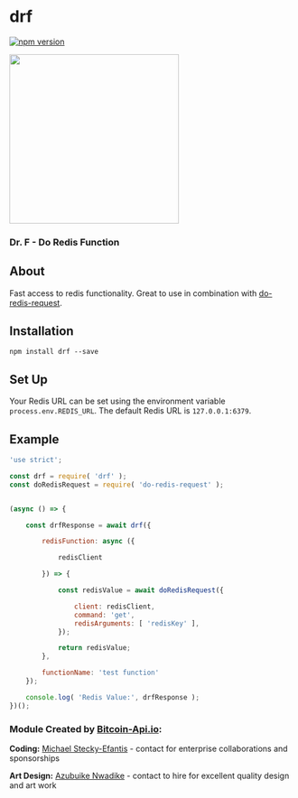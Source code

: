 # drf

[![npm version](https://badge.fury.io/js/drf.svg)](https://badge.fury.io/js/drf)

<img
    src="https://bitcoin-api.s3.amazonaws.com/documents/open-source/drf/DoctorF-by-Azubuike-Nwadike.png"
    width="300"
/>


### Dr. F - Do Redis Function


## About

Fast access to redis functionality. Great to use in combination with [do-redis-request](https://github.com/bitcoin-api/do-redis-request).


## Installation
```
npm install drf --save
```

## Set Up
Your Redis URL can be set using the environment variable `process.env.REDIS_URL`. The default Redis URL is `127.0.0.1:6379`.


## Example
```.js
'use strict';

const drf = require( 'drf' );
const doRedisRequest = require( 'do-redis-request' );


(async () => {

    const drfResponse = await drf({

        redisFunction: async ({

            redisClient

        }) => {

            const redisValue = await doRedisRequest({

                client: redisClient,
                command: 'get',
                redisArguments: [ 'redisKey' ],
            });

            return redisValue;
        },

        functionName: 'test function'
    });

    console.log( 'Redis Value:', drfResponse );
})();
```

### Module Created by [Bitcoin-Api.io](https://bitcoin-api.io):

**Coding:** [Michael Stecky-Efantis](https://www.linkedin.com/in/michael-se) - contact for enterprise collaborations and sponsorships

**Art Design:** [Azubuike Nwadike](https://www.facebook.com/xbilldn) - contact to hire for excellent quality design and art work